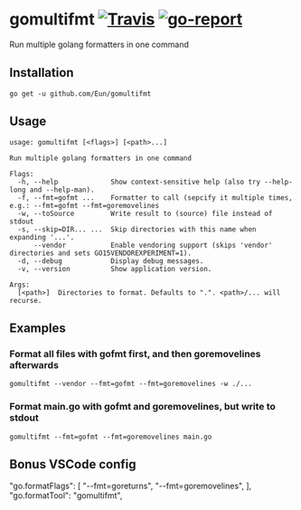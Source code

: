 
# gomultifmt [![Travis](https://img.shields.io/travis/Eun/gomultifmt.svg)](https://travis-ci.org/Eun/gomultifmt) [![go-report](https://goreportcard.com/badge/github.com/Eun/gomultifmt)](https://goreportcard.com/report/github.com/Eun/gomultifmt)
Run multiple golang formatters in one command


## Installation
```
go get -u github.com/Eun/gomultifmt
```

## Usage
```
usage: gomultifmt [<flags>] [<path>...]

Run multiple golang formatters in one command

Flags:
  -h, --help             Show context-sensitive help (also try --help-long and --help-man).
  -f, --fmt=gofmt ...    Formatter to call (sepcify it multiple times, e.g.: --fmt=gofmt --fmt=goremovelines
  -w, --toSource         Write result to (source) file instead of stdout
  -s, --skip=DIR... ...  Skip directories with this name when expanding '...'.
      --vendor           Enable vendoring support (skips 'vendor' directories and sets GO15VENDOREXPERIMENT=1).
  -d, --debug            Display debug messages.
  -v, --version          Show application version.

Args:
  [<path>]  Directories to format. Defaults to ".". <path>/... will recurse.
```


## Examples
### Format all files with gofmt first, and then goremovelines afterwards
```
gomultifmt --vendor --fmt=gofmt --fmt=goremovelines -w ./...
```

### Format main.go with gofmt and goremovelines, but write to stdout

```
gomultifmt --fmt=gofmt --fmt=goremovelines main.go
```

## Bonus VSCode config

  "go.formatFlags": [
      "--fmt=goreturns",
      "--fmt=goremovelines",
  ],
  "go.formatTool": "gomultifmt",

